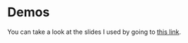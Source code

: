# Demos
You can take a look at the slides I used by going to [this link](https://u2u1net-my.sharepoint.com/:w:/g/personal/stijn_u2u_be/Ea3HkfCnhzRDpNOqQiA1u-wBks_9j8VmtjEcF3cl7a-Svg?e=iFWd8u).
